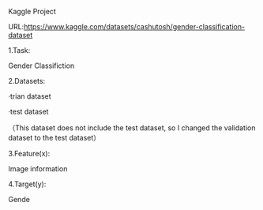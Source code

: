 Kaggle Project

URL:https://www.kaggle.com/datasets/cashutosh/gender-classification-dataset


1.Task:

Gender Classifiction


2.Datasets:

·trian dataset

·test  dataset

（This dataset does not include the test dataset, so I changed the validation dataset to the test dataset）


3.Feature(x):

Image information


4.Target(y):

Gende








